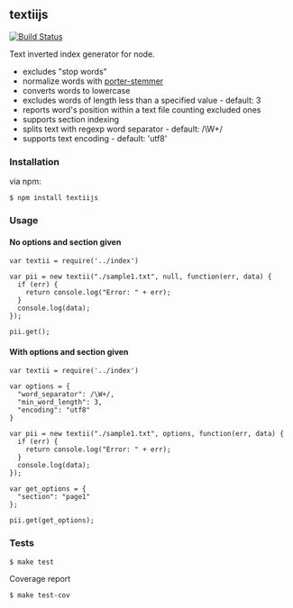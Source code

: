 ## textiijs

[![Build Status](https://travis-ci.org/fagbokforlaget/textiijs.png)](https://travis-ci.org/fagbokforlaget/textiijs)

Text inverted index generator for node.

* excludes "stop words"
* normalize words with [porter-stemmer](https://github.com/jedp/porter-stemmer)
* converts words to lowercase
* excludes words of length less than a specified value - default: 3
* reports word's position within a text file counting excluded ones
* supports section indexing
* splits text with regexp word separator - default: /\W+/
* supports text encoding - default: 'utf8'

### Installation

via npm:
```
$ npm install textiijs
```

### Usage
#### No options and section given
```
var textii = require('../index')

var pii = new textii("./sample1.txt", null, function(err, data) {
  if (err) {
    return console.log("Error: " + err);
  }
  console.log(data);
});

pii.get();
```

#### With options and section given
```
var textii = require('../index')

var options = {
  "word_separator": /\W+/,
  "min_word_length": 3,
  "encoding": "utf8"
}

var pii = new textii("./sample1.txt", options, function(err, data) {
  if (err) {
    return console.log("Error: " + err);
  }
  console.log(data);
});

var get_options = {
  "section": "page1"
};

pii.get(get_options);
```

### Tests
```
$ make test
```
Coverage report
```
$ make test-cov
```
